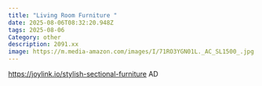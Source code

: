```yaml
---
title: "Living Room Furniture "
date: 2025-08-06T08:32:20.948Z
tags: 2025-08-06
Category: other
description: 2091.xx
image: https://m.media-amazon.com/images/I/71RO3YGN01L._AC_SL1500_.jpg
---
```

https://joylink.io/stylish-sectional-furniture
AD